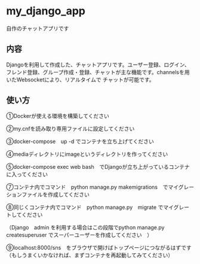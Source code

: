# my_django_app
自作のチャットアプリです

## 内容
Djangoを利用して作成した、チャットアプリです。ユーザー登録、ログイン、フレンド登録、グループ作成・登録、チャットが主な機能です。channelsを用いたWebsocketにより、リアルタイムで
チャットが可能です。

## 使い方
①Dockerが使える環境を構築してください

②my.cnfを読み取り専用ファイルに設定してください

③docker-compose　up -d でコンテナを立ち上げてください

④mediaディレクトリにimageというディレクトリを作ってください

⑤docker-compose  exec web bash　でDjangoが立ち上がっているコンテナに入ってください

⑦コンテナ内でコマンド　python manage.py makemigrations　でマイグレーションファイルを作成してください

⑧同じくコンテナ内でコマンド　python manage.py　migrate でマイグレートしてください

（Django　admin を利用する場合はこの段階でpython manage.py　createsuperuser でスーパーユーザーを作成してください　）

⑨localhost:8000/sns　をブラウザで開けばトップページにつながるはずです（もしうまくいかなければ、まずコンテナを再起動してみてください）
